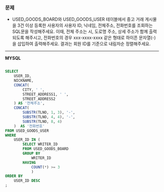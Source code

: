 ### 문제

* USED_GOODS_BOARD와 USED_GOODS_USER 테이블에서 중고 거래 게시물을 3건 이상 등록한 사용자의 사용자 ID, 닉네임, 전체주소, 전화번호를 조회하는 SQL문을 작성해주세요. 이때, 전체 주소는 시, 도로명 주소, 상세 주소가 함께 출력되도록 해주시고, 전화번호의 경우 xxx-xxxx-xxxx 같은 형태로 하이픈 문자열(-)을 삽입하여 출력해주세요. 결과는 회원 ID를 기준으로 내림차순 정렬해주세요.

---

__MYSQL__

```SQL

SELECT
    USER_ID,
    NICKNAME,
    CONCAT(
        CITY, ' ', 
        STREET_ADDRESS1, ' ',
        STREET_ADDRESS2
    ) AS '전체주소',
    CONCAT(
        SUBSTR(TLNO, 1, 3), '-',
        SUBSTR(TLNO, 4, 4), '-',
        SUBSTR(TLNO, 8, 4)
    )  AS '전화번호'
FROM USED_GOODS_USER
WHERE
    USER_ID IN (
        SELECT WRITER_ID
        FROM USED_GOODS_BOARD
        GROUP BY
            WRITER_ID
        HAVING 
            COUNT(*) >= 3
            )
ORDER BY
    USER_ID DESC
;

```